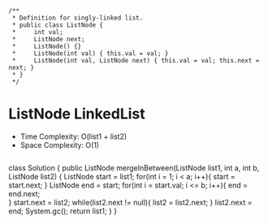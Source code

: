 ```
/**
 * Definition for singly-linked list.
 * public class ListNode {
 *     int val;
 *     ListNode next;
 *     ListNode() {}
 *     ListNode(int val) { this.val = val; }
 *     ListNode(int val, ListNode next) { this.val = val; this.next = next; }
 * }
 */
```
# ListNode LinkedList
* Time Complexity: O(list1 + list2)
* Space Complexity: O(1)
```
```
class Solution {
    public ListNode mergeInBetween(ListNode list1, int a, int b, ListNode list2) {
        ListNode start = list1;
        for(int i = 1; i < a; i++){
            start = start.next;
        }
        ListNode end = start;
        for(int i = start.val; i <= b; i++){
            end = end.next;   
        }
        start.next = list2;
        while(list2.next != null){
            list2 = list2.next;
        }
        list2.next = end;
        System.gc();
        return list1;
    }
}
```